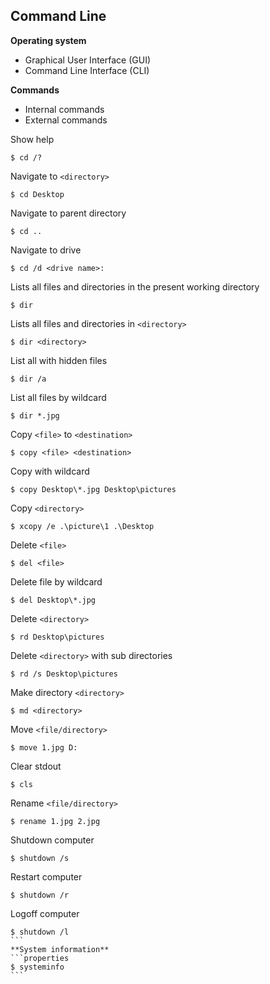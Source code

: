 
## Command Line
**Operating system**

 - Graphical User Interface (GUI)
 - Command Line Interface (CLI)

**Commands**

 - Internal commands
 - External commands

Show help
```properties
$ cd /?
```
Navigate to `<directory>`
```properties
$ cd Desktop
```
Navigate to parent directory
```properties
$ cd ..
```
Navigate to drive 
```properties
$ cd /d <drive name>:
```
Lists all files and directories in the present working directory
```properties
$ dir
```
Lists all files and directories in `<directory>`
```properties
$ dir <directory>
```
List all with hidden files
```properties
$ dir /a
```
List all files by wildcard
```properties
$ dir *.jpg
```
Copy `<file>` to `<destination>`
```properties
$ copy <file> <destination>
```
Copy with wildcard
```properties
$ copy Desktop\*.jpg Desktop\pictures
```
Copy `<directory>`
```properties
$ xcopy /e .\picture\1 .\Desktop
```
Delete `<file>`
```properties
$ del <file>
```
Delete file by wildcard
```properties
$ del Desktop\*.jpg
```
Delete `<directory>`
```properties
$ rd Desktop\pictures
```
Delete `<directory>` with sub directories
```properties
$ rd /s Desktop\pictures
```
Make directory `<directory>` 
```properties
$ md <directory>
```
Move `<file/directory>`
```properties
$ move 1.jpg D:
```
Clear stdout
```properties
$ cls
```
Rename `<file/directory>`
```properties
$ rename 1.jpg 2.jpg
```
Shutdown computer
```properties
$ shutdown /s
```
Restart computer 
```properties
$ shutdown /r
```
Logoff computer
``````properties
$ shutdown /l
```
**System information**
```properties
$ systeminfo
```

